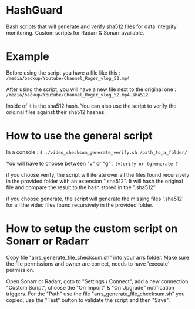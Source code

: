 # HashGuard
Bash scripts that will generate and verify sha512 files for data integrity monitoring. Custom scripts for Radarr &amp; Sonarr available.

# Example
Before using the script you have a file like this :
`/media/backup/Youtube/Channel_Roger_vlog_52.mp4`

After using the script, you will have a new file next to the original one :
`/media/backup/Youtube/Channel_Roger_vlog_52.mp4.sha512`

Inside of it is the sha512 hash. You can also use the script to verify the original files against their sha512 hashes.

# How to use the general script
In a console :
`$ ./video_checksum_generate_verify.sh /path_to_a_folder/`

You will have to choose between "v" or "g" :
`(v)erify or (g)enerate ?`

if you choose verify, the script will iterate over all the files found recursively in the provided folder with an extension ".sha512". It will
hash the original file and compare the result to the hash stored in the ".sha512".

if you choose generate, the script will generate the missing files '.sha512' for all the video files found recursively in the provided folder.

# How to setup the custom script on Sonarr or Radarr
Copy file "arrs_generate_file_checksum.sh" into your arrs folder. Make sure the file permissions and owner are correct, needs to have 'execute' permission.

Open Sonarr or Radarr, goto to "Settings / Connect", add a new connection "Custom Script", choose the "On Import" & "On Upgrade" notification triggers.
For the "Path" use the file "arrs_generate_file_checksum.sh" you copied, use the "Test" button to validate the script and then "Save".
